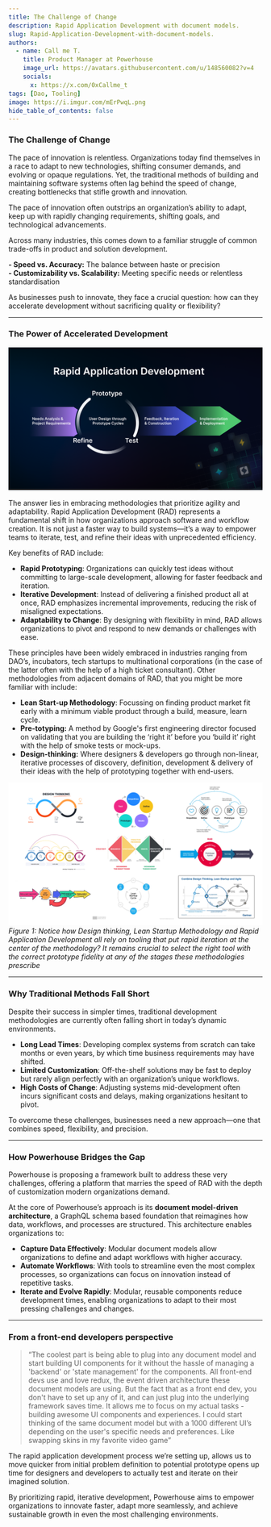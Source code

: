 ```yaml
---
title: The Challenge of Change
description: Rapid Application Development with document models. 
slug: Rapid-Application-Development-with-document-models.
authors:
  - name: Call me T. 
    title: Product Manager at Powerhouse
    image_url: https://avatars.githubusercontent.com/u/148560082?v=4
    socials:
      x: https://x.com/0xCallme_t
tags: [Dao, Tooling]
image: https://i.imgur.com/mErPwqL.png
hide_table_of_contents: false
---
```

### **The Challenge of Change**

The pace of innovation is relentless. Organizations today find themselves in a race to adapt to new technologies, shifting consumer demands, and evolving or opaque regulations. Yet, the traditional methods of building and maintaining software systems often lag behind the speed of change, creating bottlenecks that stifle growth and innovation.

The pace of innovation often outstrips an organization’s ability to adapt, keep up with rapidly changing requirements, shifting goals, and technological advancements.

<!-- truncate -->

Across many industries, this comes down to a familiar struggle of common trade-offs in product and solution development. 

**\- Speed vs. Accuracy:** The balance between haste or precision  
**\- Customizability vs. Scalability:** Meeting specific needs or relentless standardisation 

As businesses push to innovate, they face a crucial question: how can they accelerate development without sacrificing quality or flexibility?

---

### **The Power of Accelerated Development**

![Rapid Application Development Processn](./images/RAD.png)

The answer lies in embracing methodologies that prioritize agility and adaptability. Rapid Application Development (RAD) represents a fundamental shift in how organizations approach software and workflow creation. It is not just a faster way to build systems—it’s a way to empower teams to iterate, test, and refine their ideas with unprecedented efficiency.

Key benefits of RAD include:

* **Rapid Prototyping**: Organizations can quickly test ideas without committing to large-scale development, allowing for faster feedback and iteration.  
* **Iterative Development**: Instead of delivering a finished product all at once, RAD emphasizes incremental improvements, reducing the risk of misaligned expectations.  
* **Adaptability to Change**: By designing with flexibility in mind, RAD allows organizations to pivot and respond to new demands or challenges with ease.

These principles have been widely embraced in industries ranging from DAO’s, incubators, tech startups to multinational corporations (in the case of the latter often with the help of a high ticket consultant). Other methodologies from adjacent domains of RAD, that you might be more familiar with include: 

* **Lean Start-up Methodology**: Focussing on finding product market fit early with a minimum viable product through a build, measure, learn cycle.   
* **Pre-totyping:** A method by Google's first engineering director focused on validating that you are building the ‘right it’ before you ‘build it’ right with the help of smoke tests or mock-ups.   
* **Design-thinking:** Where designers & developers go through non-linear, iterative processes of discovery, definition, development & delivery of their ideas with the help of prototyping together with end-users.


![Iteration](./images/Iteration.png)
*Figure 1: Notice how  Design thinking, Lean Startup Methodology and Rapid Application Development all rely on tooling that put rapid iteration at the center of the methodology? It remains crucial to select the right tool with the correct prototype fidelity at any of the stages these methodologies prescribe*

---

### **Why Traditional Methods Fall Short**

Despite their success in simpler times, traditional development methodologies are currently often falling short in today’s dynamic environments.

* **Long Lead Times**: Developing complex systems from scratch can take months or even years, by which time business requirements may have shifted.  
* **Limited Customization**: Off-the-shelf solutions may be fast to deploy but rarely align perfectly with an organization’s unique workflows.  
* **High Costs of Change**: Adjusting systems mid-development often incurs significant costs and delays, making organizations hesitant to pivot.

To overcome these challenges, businesses need a new approach—one that combines speed, flexibility, and precision.

---

### **How Powerhouse Bridges the Gap**

Powerhouse is proposing a framework built to address these very challenges, offering a platform that marries the speed of RAD with the depth of customization modern organizations demand.

At the core of Powerhouse’s approach is its **document model-driven architecture**, a GraphQL schema based foundation that reimagines how data, workflows, and processes are structured. This architecture enables organizations to:

* **Capture Data Effectively**: Modular document models allow organizations to define and adapt workflows with higher accuracy.   
* **Automate Workflows**: With tools to streamline even the most complex processes, so organizations can focus on innovation instead of repetitive tasks.  
* **Iterate and Evolve Rapidly**: Modular, reusable components reduce development times, enabling organizations to adapt to their most pressing challenges and changes. 

---

### **From a front-end developers perspective**

>“The coolest part is being able to plug into any document model and start building UI components for it without the hassle of managing a 'backend' or 'state management' for the components. All front-end devs use and love redux, the event driven architecture these document models are using. But the fact that as a front end dev, you don't have to set up any of it, and can just plug into the underlying framework saves time. It allows me to focus on my actual tasks \- building awesome UI components and experiences. I could start thinking of the same document model but with a 1000 different UI’s depending on the user's specific needs and preferences. Like swapping skins in my favorite video game”

The rapid application development process we’re setting up, allows us to move quicker from initial problem definition to potential prototype opens up time for designers and developers to actually test and iterate on their imagined solution. 

By prioritizing rapid, iterative development, Powerhouse aims to empower organizations to innovate faster, adapt more seamlessly, and achieve sustainable growth in even the most challenging environments.
